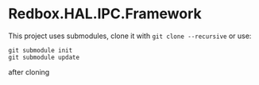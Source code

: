 # Redbox.HAL.IPC.Framework
This project uses submodules, clone it with `git clone --recursive` or use:
```
git submodule init
git submodule update
```
after cloning